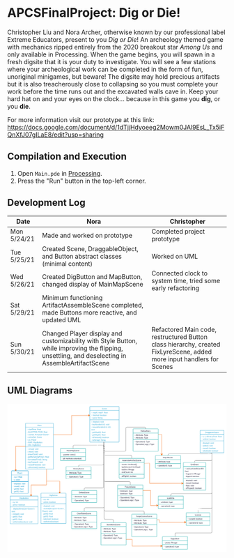 # APCSFinalProject: Dig or Die!

Christopher Liu and Nora Archer, otherwise known by our professional label
Extreme Educators, present to you *Dig or Die*! An archeology themed game with
mechanics ripped entirely from the 2020 breakout star *Among Us* and only
available in Processing. When the game begins, you will spawn in a fresh
digsite that it is your duty to investigate. You will see a few stations where
your archeological work can be completed in the form of fun, unoriginal
minigames, but beware! The digsite may hold precious artifacts but it is also
treacherously close to collapsing so you must complete your work before the
time runs out and the excavated walls cave in. Keep your hard hat on and your
eyes on the clock... because in this game you **dig**, or you **die**.

For more information visit our prototype at this link:
https://docs.google.com/document/d/1dTjjHdyoeeg2Mowm0JAl9EsL_Tx5iFQnXfJ07gILaE8/edit?usp=sharing

## Compilation and Execution
1. Open `Main.pde` in [Processing](https://processing.org/download/).
2. Press the "Run" button in the top-left corner.

## Development Log
| Date | Nora | Christopher |
| ---- | ---- | ----------- |
| Mon 5/24/21 | Made and worked on prototype | Completed project prototype |
| Tue 5/25/21 | Created Scene, DraggableObject, and Button abstract classes (minimal content) | Worked on UML |
| Wed 5/26/21 | Created DigButton and MapButton, changed display of MainMapScene | Connected clock to system time, tried some early refactoring |
| Sat 5/29/21 | Minimum functioning ArtifactAssembleScene completed, made Buttons more reactive, and updated UML |  |
| Sun 5/30/21 | Changed Player display and customizability with Style Button, while improving the flipping, unsettling, and deselecting in AssembleArtifactScene  | Refactored Main code, restructured Button class hierarchy, created FixLyreScene, added more input handlers for Scenes |

## UML Diagrams
![UML Diagram](/img/APCS%20Final%20Project.png)
